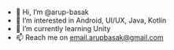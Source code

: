 - 👋 Hi, I’m @arup-basak
- 👀 I’m interested in Android, UI/UX, Java, Kotlin
- 🌱 I’m currently learning Unity
- 📫 Reach me on email.arupbasak@gmail.com

